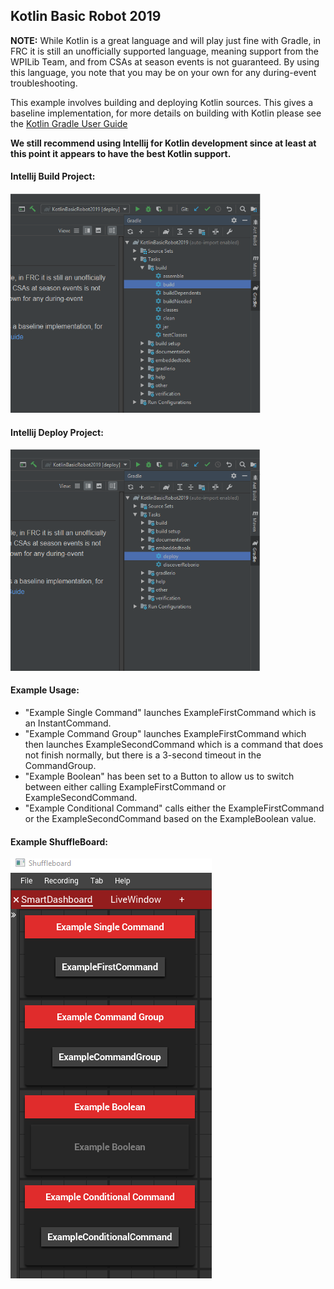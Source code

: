 Kotlin Basic Robot 2019
---

**NOTE:** While Kotlin is a great language and will play just fine with Gradle, in FRC it is still an unofficially supported language, meaning support from the WPILib Team, and from CSAs at season events is not guaranteed. By using this language, you note that you may be on your own for any during-event troubleshooting.

This example involves building and deploying Kotlin sources. This gives a baseline implementation, for more details on building with Kotlin please see the [Kotlin Gradle User Guide](https://kotlinlang.org/docs/reference/using-gradle.html)

**We still recommend using Intellij for Kotlin development since at least at this point it appears to have the best Kotlin support.**

#### Intellij Build Project:

<img src="images/GradleBuild.PNG" width="400"/>

#### Intellij Deploy Project:

<img src="images/GradleDeploy.PNG?raw=true" width="400"/>

#### Example Usage:

- "Example Single Command" launches ExampleFirstCommand which is an InstantCommand.
- "Example Command Group" launches ExampleFirstCommand which then launches ExampleSecondCommand which is a command that does not finish normally, but there is a 3-second timeout in the CommandGroup.
- "Example Boolean" has been set to a Button to allow us to switch between either calling ExampleFirstCommand or ExampleSecondCommand.
- "Example Conditional Command" calls either the ExampleFirstCommand or the ExampleSecondCommand based on the ExampleBoolean value.

#### Example ShuffleBoard:

![Alt text](images/ShuffleBoardExample.PNG?raw=true "ShuffleBoard Example")